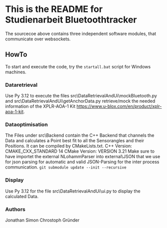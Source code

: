 # This is the README for Studienarbeit Bluetoothtracker

The sourcecoe above contains three independent software modules, that communicate over websockets.

## HowTo
To start and execute the code, try the `startall.bat` script for Windows machines. 
### Dataretrieval
Use Py 3.12 to execute the files src\DataRetrievalAndUi\mockBluetooth.py and src\DataRetrievalAndUi\getAnchorData.py retrieve/mock the needed information of the XPLR-AOA-1 Kit https://www.u-blox.com/en/product/xplr-aoa-1-kit.
### Dataoptimisation
The Files under src\Backend contain the C++ Backend that channels the Data and calculates a Point best fit to all the Sensorangles and their Positions. It can be compiled by CMakeLists.txt.
C++ Version: CMAKE_CXX_STANDARD 14
CMake Version: VERSION 3.21
Make sure to have importet the external NLohammParser into external\JSON that we use for json parsing for automatic and valid JSON-Parsing for the inter process communication.
`git submodule update --init --recursive`

### Display
Use Py 3.12 for the file src\DataRetrievalAndUi\ui.py to display the calculated Data.


### Authors

Jonathan Simon
Chrostoph Gründer